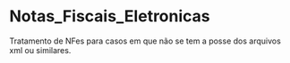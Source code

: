 # Notas_Fiscais_Eletronicas
 Tratamento de NFes para casos em que não se tem a posse dos arquivos xml ou similares.
